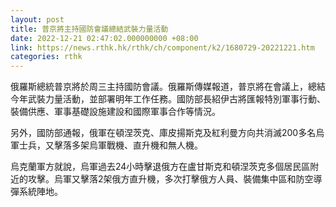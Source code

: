 ```yaml
---
layout: post
title: 普京將主持國防會議總結武裝力量活動
date: 2022-12-21 02:47:02.000000000 +08:00
link: https://news.rthk.hk/rthk/ch/component/k2/1680729-20221221.htm
categories: rthk
---
```


俄羅斯總統普京將於周三主持國防會議。俄羅斯傳媒報道，普京將在會議上，總結今年武裝力量活動，並部署明年工作任務。國防部長紹伊古將匯報特別軍事行動、裝備供應、軍事基礎設施建設和國際軍事合作等情況。

另外，國防部通報，俄軍在頓涅茨克、庫皮揚斯克及紅利曼方向共消滅200多名烏軍士兵，又擊落多架烏軍戰機、直升機和無人機。

烏克蘭軍方就說，烏軍過去24小時擊退俄方在盧甘斯克和頓涅茨克多個居民區附近的攻擊。烏軍又擊落2架俄方直升機，多次打擊俄方人員、裝備集中區和防空導彈系統陣地。
